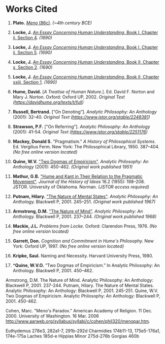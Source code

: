 # Works Cited

1. **Plato.** [*Meno* (86c)](https://www.perseus.tufts.edu/hopper/text?doc=plat.+meno+86c). *(~4th century BCE)*

2. **Locke, J.** [*An Essay Concerning Human Understanding.* Book I, Chapter ii, Section 4](https://www.gutenberg.org/ebooks/10615). *(1690)*

3. **Locke, J.** [*An Essay Concerning Human Understanding.* Book I, Chapter ii, Section 5](https://www.gutenberg.org/ebooks/10615). *(1690)*

4. **Locke, J.** [*An Essay Concerning Human Understanding.* Book II, Chapter x, Section 2](https://www.gutenberg.org/ebooks/10615). *(1690)*

5. **Locke, J.** [*An Essay Concerning Human Understanding.* Book II, Chapter xxiii, Section 1](https://www.gutenberg.org/ebooks/10615). *(1690)*

6. **Hume, David.** [*A Treatise of Human Nature.*]. Ed. David F. Norton and Mary J. Norton. Oxford: Oxford UP, 2002. 
*Original Text (https://davidhume.org/texts/t/full)*

7. **Russell, Bertrand.** [“On Denoting”]. *Analytic Philosophy: An Anthology* (2001): 32–40. 
*Original Text (https://www.jstor.org/stable/2248381)*

8. **Strawson, P.F.** ["On Referring"]. *Analytic Philosophy: An Anthology* (2001): 41–54. 
*Original Text (https://www.jstor.org/stable/2251176)*

9. **Mackey, Donald S.** "Pragmatism." *A History of Philosophical Systems.* Ed. Vergilius Ferm. New York: The Philosophical Library, 1950. 387–404. *(No free online version located)*

10. **Quine, W.V.** ["Two Dogmas of Empiricism"](https://www.ditext.com/quine/quine.html). *Analytic Philosophy: An Anthology* (2001): 450–462. *(Original work published 1951)*

11. **Mathur, G.B.** ["Hume and Kant in Their Relation to the Pragmatic Movement"](https://www.jstor.org/stable/2707682). *Journal of the History of Ideas* 16.2 (1955): 198–208. JSTOR. University of Oklahoma. Norman. *(JSTOR access required)*

12. **Putnam, Hilary.** ["The Nature of Mental States"](https://www.sfu.ca/~jjwaite/putnam.pdf). *Analytic Philosophy: An Anthology.* Blackwell P, 2001. 245–251. *(Original work published 1967)*

13. **Armstrong, D.M.** ["The Nature of Mind"](https://www.uv.es/~fores/programa/ArmstrongTheNatureOfMind.pdf). *Analytic Philosophy: An Anthology.* Blackwell P, 2001. 237–244. *(Original work published 1968)*

14. **Mackie, J.L.** *Problems from Locke.* Oxford: Clarendon Press, 1976. *(No free online version located)*

15. **Garrett, Don.** *Cognition and Commitment in Hume's Philosophy.* New York: Oxford UP, 1997. *(No free online version located)*

16. **Kripke, Saul.** Naming and Necessity. Harvard University Press, 1980.

17. ***Quine, W.V.O.** “Two Dogmas of Empiricism.” In Analytic Philosophy: An Anthology. Blackwell P, 2001. 450–462.




[^mackey]: Mackey, Donald S. "Pragmatism." A History of Philosophical Systems. Ed. Vergilius Ferm. New York: The Philosophical Library, 1950. 387-404.

[^mathur]: Mathur, G B. "Hume and Kant in Their Relation to the Pragmatic Movement." Journal of the History of Ideas 16.2 (1955): 198-208. JSTOR.


Armstrong, D.M.  The Nature of Mind.  Analytic Philosophy: An Anthology: Blackwell P, 2001.  237-244.
Putnam, Hilary.  The Nature of Mental States.  Analytic Philosophy: An Anthology: Blackwell P, 2001.  245-251.
Quine, W.V.  Two Dogmas of Empiricism. Analytic Philosophy: An Anthology: Blackwell P, 2001.  450-462.  





Cohen, Marc. "Meno's Paradox." American Academy of Religion. 11 Dec. 2000. University of Washington. 16 Mar. 2006 <http://www.aarweb.org/syllabus/syllabi/c/cohen/phil320/menopar.htm>.


  
Euthydemus 278e3, 282a1-7, 291b-292d
Charmidies 174b11-13, 175e5-176a1, 174e-175a
Laches 185d-e
Hippias Minor 275d-276b
Gorgias 460b  
